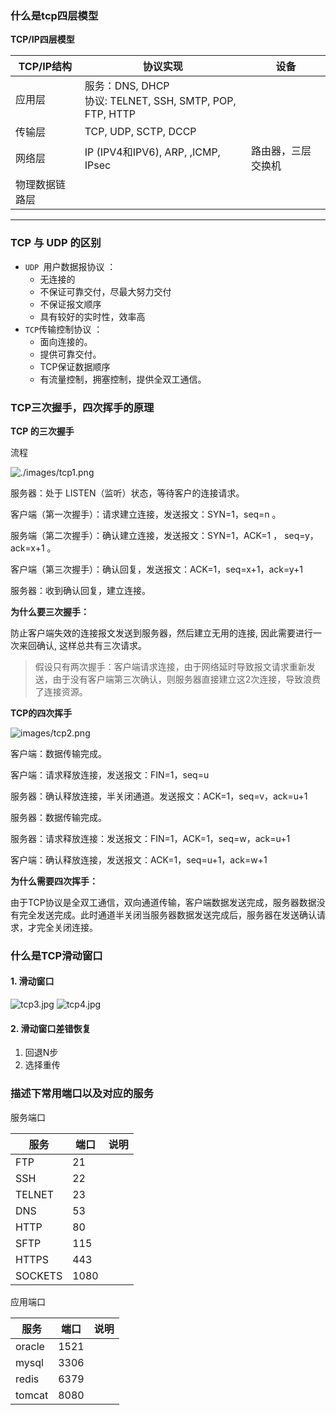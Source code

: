 ### 什么是tcp四层模型

**TCP/IP四层模型**

| TCP/IP结构     | 协议实现                                                     | 设备               |
| -------------- | ------------------------------------------------------------ | ------------------ |
| 应用层         | 服务：DNS, DHCP <br/>协议:   TELNET, SSH, SMTP, POP, FTP, HTTP |                    |
| 传输层         | TCP, UDP, SCTP, DCCP                                         |                    |
| 网络层         | IP (IPV4和IPV6), ARP, ,ICMP, IPsec                           | 路由器，三层交换机 |
| 物理数据链路层 |                                                              |                    |



---



### TCP 与 UDP 的区别

- `UDP `用户数据报协议 ：
  - 无连接的
  - 不保证可靠交付，尽最大努力交付
  - 不保证报文顺序
  - 具有较好的实时性，效率高
- `TCP`传输控制协议 ：
  - 面向连接的。
  - 提供可靠交付。
  - TCP保证数据顺序 
  - 有流量控制，拥塞控制，提供全双工通信。



### TCP三次握手，四次挥手的原理

**TCP 的三次握手**

流程

![./images/tcp1.png](tcp1.png)

服务器：处于 LISTEN（监听）状态，等待客户的连接请求。 

客户端（第一次握手）：请求建立连接，发送报文：SYN=1，seq=n 。

服务端（第二次握手）：确认建立连接，发送报文：SYN=1，ACK=1 ， seq=y，ack=x+1 。

客户端（第三次握手）：确认回复，发送报文：ACK=1，seq=x+1，ack=y+1

服务器：收到确认回复，建立连接。

**为什么要三次握手：**

防止客户端失效的连接报文发送到服务器，然后建立无用的连接, 因此需要进行一次来回确认, 这样总共有三次请求。

> 假设只有两次握手：客户端请求连接，由于网络延时导致报文请求重新发送，由于没有客户端第三次确认，则服务器直接建立这2次连接，导致浪费了连接资源。





**TCP的四次挥手**

![images/tcp2.png](tcp2.png)

客户端：数据传输完成。

客户端：请求释放连接，发送报文：FIN=1，seq=u

服务器：确认释放连接，半关闭通道。发送报文：ACK=1，seq=v，ack=u+1

服务器：数据传输完成。

服务器：请求释放连接：发送报文：FIN=1，ACK=1，seq=w，ack=u+1

客户端：确认释放连接，发送报文：ACK=1，seq=u+1，ack=w+1



**为什么需要四次挥手：**

由于TCP协议是全双工通信，双向通道传输，客户端数据发送完成，服务器数据没有完全发送完成。此时通道半关闭当服务器数据发送完成后，服务器在发送确认请求，才完全关闭连接。







### 什么是TCP滑动窗口

#### 1. 滑动窗口

![tcp3.jpg](tcp3.jpg)
![tcp4.jpg](tcp4.jpg)



#### 2. 滑动窗口差错恢复

1. 回退N步
2. 选择重传





### 描述下常用端口以及对应的服务

服务端口

| 服务    | 端口 | 说明 |
| ------- | ---- | ---- |
| FTP     | 21   |      |
| SSH     | 22   |      |
| TELNET  | 23   |      |
| DNS     | 53   |      |
| HTTP    | 80   |      |
| SFTP    | 115  |      |
| HTTPS   | 443  |      |
| SOCKETS | 1080 |      |

应用端口

| 服务   | 端口 | 说明 |
| ------ | ---- | ---- |
| oracle | 1521 |      |
| mysql  | 3306 |      |
| redis  | 6379 |      |
| tomcat | 8080 |      |



